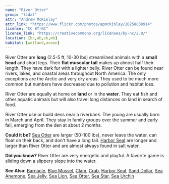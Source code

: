 ```yaml
---
name: "River Otter"
group: "tidal"
attr: "Andrew McKinlay"
attr_link: "https://www.flickr.com/photos/apmckinlay/20258838914"
license: "CC BY-NC"
license_link: "https://creativecommons.org/licenses/by-nc/2.0/"
location: [bc,ab,sk,mb]
habitat: [wetland,ocean]
---
```

River Otter are **long** (2.5-5 ft, 10-30 lbs) streamlined animals with a **small head** and short legs. Their **flat muscular tail** makes up almost half their length. They have dark fur with a lighter belly. River Otter can be found near rivers, lakes, and coastal areas throughout North America. The only exceptions are the Arctic and very dry areas. They used to be much more common but numbers have decreased due to pollution and habitat loss.

River Otter are equally at home on **land** or in the **water**. They eat fish and other aquatic animals but will also travel long distances on land in search of food.

River Otter use or build dens near a riverbank. The young are usually born in March and April. They stay in family groups over the summer and early fall, emerging from the den at about 2 months.

**Could it be?** [Sea Otter](/animals/seaotter/) are larger (50-100 lbs), never leave the water, can float on their back, and don't have a long tail. [Harbor Seal](/animals/harbseal/) are longer and larger than River Otter and are almost always found in salt water.

**Did you know?** River Otter are very energetic and playful. A favorite game is sliding down a slippery slope into the water.

<!-- generated, do not edit -->
**See Also:**
[Barnacle](/animals/barnacle/),
[Blue Mussel](/animals/blumussel/),
[Clam](/animals/clam/),
[Crab](/animals/crab/),
[Harbor Seal](/animals/harbseal/),
[Sand Dollar](/animals/sandolr/),
[Sea Anemone](/animals/seaanem/),
[Sea Jelly](/animals/seajelly/),
[Sea Lion](/animals/sealion/),
[Sea Otter](/animals/seaotter/),
[Sea Star](/animals/seastar/),
[Sea Urchin](/animals/seaurch/)
